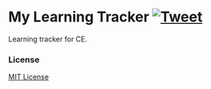 # My Learning Tracker [![Tweet](https://img.shields.io/twitter/url/http/shields.io.svg?style=social)](https://twitter.com/intent/tweet?text=Web%20Dev%20learning%20tracker%20&url=https://github.com/pkarlsson/CE&via=pkarlsson&hashtags=100DaysofCode)

Learning tracker for CE.

### License

[MIT License](https://github.com/pkarlsson/CE/blob/master/LICENSE)
